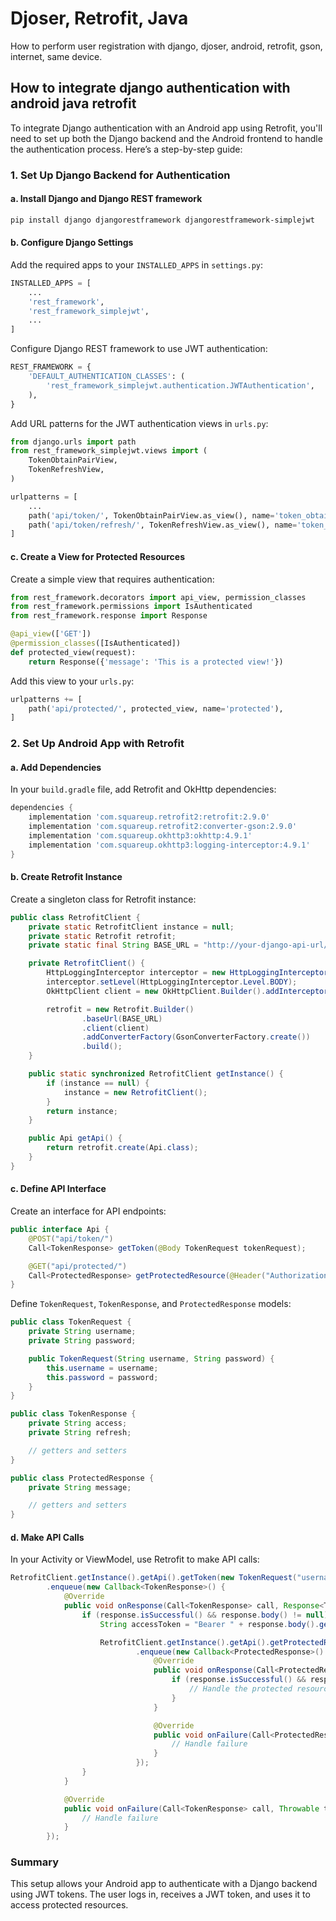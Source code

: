 # Djoser, Retrofit, Java

How to perform user registration with django, djoser, android, retrofit, gson, internet, same device.

## How to integrate django authentication with android java retrofit

To integrate Django authentication with an Android app using Retrofit, you'll need to set up both the Django backend and the Android frontend to handle the authentication process. Here’s a step-by-step guide:

### 1. Set Up Django Backend for Authentication

#### a. Install Django and Django REST framework

```bash
pip install django djangorestframework djangorestframework-simplejwt
```

#### b. Configure Django Settings

Add the required apps to your `INSTALLED_APPS` in `settings.py`:

```python
INSTALLED_APPS = [
    ...
    'rest_framework',
    'rest_framework_simplejwt',
    ...
]
```

Configure Django REST framework to use JWT authentication:

```python
REST_FRAMEWORK = {
    'DEFAULT_AUTHENTICATION_CLASSES': (
        'rest_framework_simplejwt.authentication.JWTAuthentication',
    ),
}
```

Add URL patterns for the JWT authentication views in `urls.py`:

```python
from django.urls import path
from rest_framework_simplejwt.views import (
    TokenObtainPairView,
    TokenRefreshView,
)

urlpatterns = [
    ...
    path('api/token/', TokenObtainPairView.as_view(), name='token_obtain_pair'),
    path('api/token/refresh/', TokenRefreshView.as_view(), name='token_refresh'),
]
```

#### c. Create a View for Protected Resources

Create a simple view that requires authentication:

```python
from rest_framework.decorators import api_view, permission_classes
from rest_framework.permissions import IsAuthenticated
from rest_framework.response import Response

@api_view(['GET'])
@permission_classes([IsAuthenticated])
def protected_view(request):
    return Response({'message': 'This is a protected view!'})
```

Add this view to your `urls.py`:

```python
urlpatterns += [
    path('api/protected/', protected_view, name='protected'),
]
```

### 2. Set Up Android App with Retrofit

#### a. Add Dependencies

In your `build.gradle` file, add Retrofit and OkHttp dependencies:

```gradle
dependencies {
    implementation 'com.squareup.retrofit2:retrofit:2.9.0'
    implementation 'com.squareup.retrofit2:converter-gson:2.9.0'
    implementation 'com.squareup.okhttp3:okhttp:4.9.1'
    implementation 'com.squareup.okhttp3:logging-interceptor:4.9.1'
}
```

#### b. Create Retrofit Instance

Create a singleton class for Retrofit instance:

```java
public class RetrofitClient {
    private static RetrofitClient instance = null;
    private static Retrofit retrofit;
    private static final String BASE_URL = "http://your-django-api-url/";

    private RetrofitClient() {
        HttpLoggingInterceptor interceptor = new HttpLoggingInterceptor();
        interceptor.setLevel(HttpLoggingInterceptor.Level.BODY);
        OkHttpClient client = new OkHttpClient.Builder().addInterceptor(interceptor).build();

        retrofit = new Retrofit.Builder()
                .baseUrl(BASE_URL)
                .client(client)
                .addConverterFactory(GsonConverterFactory.create())
                .build();
    }

    public static synchronized RetrofitClient getInstance() {
        if (instance == null) {
            instance = new RetrofitClient();
        }
        return instance;
    }

    public Api getApi() {
        return retrofit.create(Api.class);
    }
}
```

#### c. Define API Interface

Create an interface for API endpoints:

```java
public interface Api {
    @POST("api/token/")
    Call<TokenResponse> getToken(@Body TokenRequest tokenRequest);

    @GET("api/protected/")
    Call<ProtectedResponse> getProtectedResource(@Header("Authorization") String token);
}
```

Define `TokenRequest`, `TokenResponse`, and `ProtectedResponse` models:

```java
public class TokenRequest {
    private String username;
    private String password;

    public TokenRequest(String username, String password) {
        this.username = username;
        this.password = password;
    }
}

public class TokenResponse {
    private String access;
    private String refresh;

    // getters and setters
}

public class ProtectedResponse {
    private String message;

    // getters and setters
}
```

#### d. Make API Calls

In your Activity or ViewModel, use Retrofit to make API calls:

```java
RetrofitClient.getInstance().getApi().getToken(new TokenRequest("username", "password"))
        .enqueue(new Callback<TokenResponse>() {
            @Override
            public void onResponse(Call<TokenResponse> call, Response<TokenResponse> response) {
                if (response.isSuccessful() && response.body() != null) {
                    String accessToken = "Bearer " + response.body().getAccess();

                    RetrofitClient.getInstance().getApi().getProtectedResource(accessToken)
                            .enqueue(new Callback<ProtectedResponse>() {
                                @Override
                                public void onResponse(Call<ProtectedResponse> call, Response<ProtectedResponse> response) {
                                    if (response.isSuccessful() && response.body() != null) {
                                        // Handle the protected resource response
                                    }
                                }

                                @Override
                                public void onFailure(Call<ProtectedResponse> call, Throwable t) {
                                    // Handle failure
                                }
                            });
                }
            }

            @Override
            public void onFailure(Call<TokenResponse> call, Throwable t) {
                // Handle failure
            }
        });
```

### Summary

This setup allows your Android app to authenticate with a Django backend using JWT tokens. The user logs in, receives a JWT token, and uses it to access protected resources.